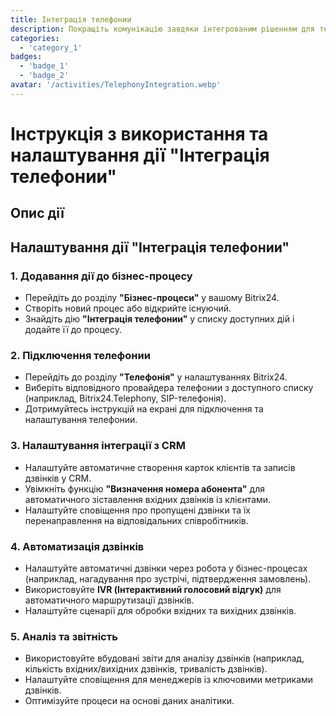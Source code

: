 ```yaml
---
title: Інтеграція телефонии
description: Покращіть комунікацію завдяки інтегрованим рішенням для телефонии.
categories: 
  - 'category_1'
badges:
  - 'badge_1'
  - 'badge_2'
avatar: '/activities/TelephonyIntegration.webp'
---
```


# Інструкція з використання та налаштування дії "Інтеграція телефонии"

## Опис дії

## **Налаштування дії "Інтеграція телефонии"**

### 1. Додавання дії до бізнес-процесу
- Перейдіть до розділу **"Бізнес-процеси"** у вашому Bitrix24.
- Створіть новий процес або відкрийте існуючий.
- Знайдіть дію **"Інтеграція телефонии"** у списку доступних дій і додайте її до процесу.

### 2. Підключення телефонии
- Перейдіть до розділу **"Телефонія"** у налаштуваннях Bitrix24.
- Виберіть відповідного провайдера телефонии з доступного списку (наприклад, Bitrix24.Telephony, SIP-телефонія).
- Дотримуйтесь інструкцій на екрані для підключення та налаштування телефонии.

### 3. Налаштування інтеграції з CRM
- Налаштуйте автоматичне створення карток клієнтів та записів дзвінків у CRM.
- Увімкніть функцію **"Визначення номера абонента"** для автоматичного зіставлення вхідних дзвінків із клієнтами.
- Налаштуйте сповіщення про пропущені дзвінки та їх перенаправлення на відповідальних співробітників.

### 4. Автоматизація дзвінків
- Налаштуйте автоматичні дзвінки через робота у бізнес-процесах (наприклад, нагадування про зустрічі, підтвердження замовлень).
- Використовуйте **IVR (Інтерактивний голосовий відгук)** для автоматичного маршрутизації дзвінків.
- Налаштуйте сценарії для обробки вхідних та вихідних дзвінків.

### 5. Аналіз та звітність
- Використовуйте вбудовані звіти для аналізу дзвінків (наприклад, кількість вхідних/вихідних дзвінків, тривалість дзвінків).
- Налаштуйте сповіщення для менеджерів із ключовими метриками дзвінків.
- Оптимізуйте процеси на основі даних аналітики.